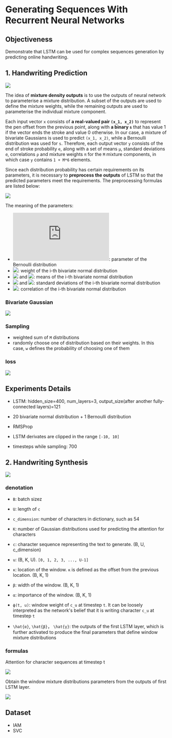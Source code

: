 # Generating Sequences With Recurrent Neural Networks

## Objectiveness

Demonstrate that LSTM can be used for complex sequences generation by predicting online handwriting.

## 

## 1. Handwriting Prediction

![](./images/gs_prediction_network.png)

The idea of **mixture density outputs** is to use the outputs of neural network to parameterise a mixture distribution. A subset of the outputs are used to define the mixture weights, while the remaining outputs are used to parameterise the individual mixture component.

Each input vector `x` consists of **a real-valued pair `(x_1, x_2)`** to represent the pen offset from the previous point, along with **a binary `s`** that has value 1 if the vector ends the stroke and value 0 otherwise. In our case, a mixture of bivariate Gaussians is used to predict `(x_1, x_2)`, while a Bernoulli distribution was used for `s`. Therefore, each output vector `y` consists of the end of stroke probability `e`, along with a set of means `μ`, standard deviations `σ`, correlations `ρ` and mixture weights `π` for the `M` mixture components, in which case `y` contains `1 + M*6` elements. 

Since each distribution probability has certain requirements on its parameters, it is necessary to **preprocess the outputs** of LSTM so that the predicted parameters meet the requirements. The preprocessing formulas are listed below:

![](./images/gs_preprocessing_prediction_network.png)

The meaning of the parameters:

+ ![](https://latex.codecogs.com/svg.latex?e): parameter of the Bernoulli distribution
+ ![](https://latex.codecogs.com/svg.latex?\pi^j): weight of the i-th bivariate normal distribution
+ ![](https://latex.codecogs.com/svg.latex?\mu_1^j) and ![](https://latex.codecogs.com/svg.latex?mu_2^j): means of the i-th bivariate normal distribution
+ ![](https://latex.codecogs.com/svg.latex?\sigma_1^j) and ![](https://latex.codecogs.com/svg.latex?sigma_2^j): standard deviations of the i-th bivariate normal distribution
+ ![](https://latex.codecogs.com/svg.latex?\rho^j): correlation of the i-th bivariate normal distribution

### Bivariate Gaussian 

![](./images/bivariate_gaussian.png)

### Sampling

+ weighted sum of `M` distributions
+ randomly choose one of distribution based on their weights. In this case, `w` defines the probability of choosing one of them



### loss

![](./images/handwriting_loss.png)

## Experiments Details
+ LSTM: hidden_size=400, num_layers=3, output_size(after another fully-connected layers)=121

+ 20 bivariate normal distribution + 1 Bernoulli distribution

+ RMSProp

+ LSTM derivates are clipped in the range `[-10, 10]`

+ timesteps while sampling: 700

## 2. Handwriting Synthesis

![](./images/gs_synthesis_network.png)

### denotation

+ `B`: batch sizez
+ `U`: length of `c`
+ `c_dimension`: number of characters in dictionary, such as 54
+ `K`: number of Gaussian distributions used for predicting the attention for characters

+ `c`: character sequence representing the text to generate. (B, U, c_dimension)

+ `u`: (B, K, U). `[0, 1, 2, 3, ..., U-1]`

+ `κ`: location of the window. `κ` is defined as the offset from the previous location. (B, K, 1)

+ `β`: width of the window. (B, K, 1)

+ `α`: importance of the window. (B, K, 1)

+ `ф(t, u)`:  window weight of `c_u` at timestep `t`. It can be loosely interpreted as the network's belief that it is writing character `c_u` at timestep `t`

+ `\hat{α}`, `\hat{β}`， `\hat{γ}`: the outputs of the first LSTM layer, which is further activated to produce the final parameters that define window mixture distributions

  

### formulas

Attention for character sequences at timestep t

![](./images/gs_synthesis_attention.png)

Obtain the window mixture distributions parameters from the outputs of first LSTM layer.

![](./images/gs_synthesis_preprocess.png)





## Dataset

+ IAM
+ SVC